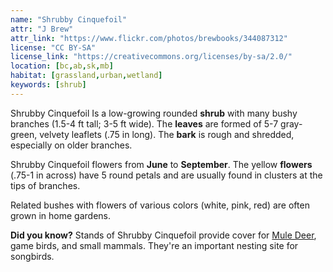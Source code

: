 ```yaml
---
name: "Shrubby Cinquefoil"
attr: "J Brew"
attr_link: "https://www.flickr.com/photos/brewbooks/344087312"
license: "CC BY-SA"
license_link: "https://creativecommons.org/licenses/by-sa/2.0/"
location: [bc,ab,sk,mb]
habitat: [grassland,urban,wetland]
keywords: [shrub]
---
```

Shrubby Cinquefoil Is a low-growing rounded **shrub** with many bushy branches (1.5-4 ft tall; 3-5 ft wide). The **leaves** are formed of 5-7 gray-green, velvety leaflets (.75 in long). The **bark** is rough and shredded, especially on older branches.

Shrubby Cinquefoil flowers from **June** to **September**. The yellow **flowers** (.75-1 in across) have 5 round petals and are usually found in clusters at the tips of branches.

Related bushes with flowers of various colors (white, pink, red) are often grown in home gardens.

**Did you know?** Stands of Shrubby Cinquefoil provide cover for [Mule Deer](/animals/muledeer/), game birds, and small mammals. They're an important nesting site for songbirds.

